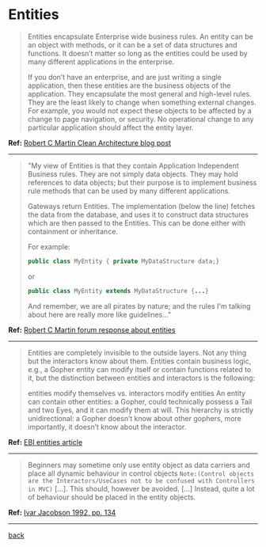 ﻿---
layout: default
---
# Entities

>Entities encapsulate Enterprise wide business rules. An entity can be an object with methods, or it can be a set of data structures and functions. It doesn’t matter so long as the entities could be used by many different applications in the enterprise.
>
>If you don’t have an enterprise, and are just writing a single application, then these entities are the business objects of the application. They encapsulate the most general and high-level rules. They are the least likely to change when something external changes. For example, you would not expect these objects to be affected by a change to page navigation, or security. No operational change to any particular application should affect the entity layer.

**Ref:** [Robert C Martin Clean Architecture blog post](https://8thlight.com/blog/uncle-bob/2012/08/13/the-clean-architecture.html "Clean Architecture")

---


>"My view of Entities is that they contain Application Independent Business rules.  They are not simply data objects.  They may hold references to data objects; but their purpose is to implement business rule methods that can be used by many different applications.
>
>Gateways return Entities.  The implementation (below the line) fetches the data from the database, and uses it to construct data structures which are then passed to the Entities.  This can be done either with containment or inheritance.
>
>For example:  
> ```java
> public class MyEntity { private MyDataStructure data;}
> ```
>or
> ```java
>public class MyEntity extends MyDataStructure {...}
> ```
>And remember, we are all pirates by nature; and the rules I'm talking about here are really more like guidelines..."

**Ref:** [Robert C Martin forum response about entities](https://groups.google.com/forum/#!topic/clean-code-discussion/mvP_NR2MUPc "Robert C Martin forum response")

---


>Entities are completely invisible to the outside layers. Not any thing but the interactors know about them. Entities contain business logic, e.g., a Gopher entity can modify itself or contain functions related to it, but the distinction between entities and interactors is the following:
>
>entities modify themselves vs.
>interactors modify entities
>An entity can contain other entities: a Gopher, could technically possess a Tail and two Eyes, and it can modify them at will. This hierarchy is strictly unidirectional: a Gopher doesn’t know about other gophers, more importantly, it doesn’t know about the interactor.

**Ref:** [EBI entities article](http://ebi.readthedocs.io/en/latest/core.html#entities "EBI entities article")

---


>Beginners may sometime only use entity object as data carriers and place all dynamic behaviour in control objects `Note:(Control objects are the Interactors/UseCases not to be confused with Controllers in MVC)` […]. This should, however be avoided. […] Instead, quite a lot of behaviour should be placed in the entity objects.
>

**Ref:** [Ivar Jacobson 1992, pp. 134](https://www.goodreads.com/book/show/296981.Object_Oriented_Software_Engineering "Object-Oriented Software Engineering")

---

[back](./)